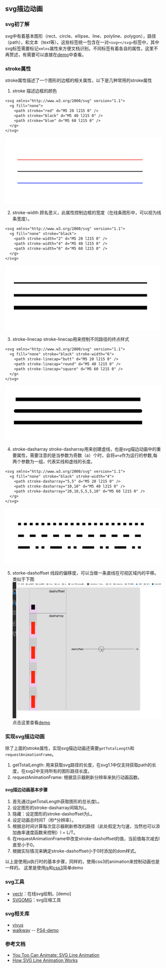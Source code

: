 ## svg描边动画

### svg初了解
svg中有着基本图形（rect、circle、ellipse、line、polyline、polygon），路径（path），和文本（text等）。这些标签统一包含在一对```<svg></svg>```标签中，其中svg标签需要标记```xmlns```属性来方便文档识别。不同标签有着各自的属性，这里不再赘述，有需要可以直接在[demo](http://htmlpreview.github.io/?https://github.com/fallenleaves409/svg--/blob/master/demo/basic.html)中查看。

### stroke属性
stroke属性描述了一个图形的边框的相关属性，以下是几种常用的stroke属性
1. stroke
描述边框的颜色
```
<svg xmlns="http://www.w3.org/2000/svg" version="1.1">
  <g fill="none">
    <path stroke="red" d="M5 20 l215 0" />
    <path stroke="black" d="M5 40 l215 0" />
    <path stroke="blue" d="M5 60 l215 0" />
  </g>
</svg>
```
![stroke修改颜色](./images/stroke.png)

2. stroke-width
顾名思义，此属性控制边框的宽度（在线条图形中，可以视为线条宽度）。

```
<svg xmlns="http://www.w3.org/2000/svg" version="1.1">
  <g fill="none" stroke="black">
    <path stroke-width="2" d="M5 20 l215 0" />
    <path stroke-width="4" d="M5 40 l215 0" />
    <path stroke-width="6" d="M5 60 l215 0" />
  </g>
</svg>
```
![stroke-width修改线条宽度](./images/stroke-width.png)

3. stroke-linecap
stroke-linecap用来控制不同路径的终点样式

```
<svg xmlns="http://www.w3.org/2000/svg" version="1.1">
  <g fill="none" stroke="black" stroke-width="6">
    <path stroke-linecap="butt" d="M5 20 l215 0" />
    <path stroke-linecap="round" d="M5 40 l215 0" />
    <path stroke-linecap="square" d="M5 60 l215 0" />
  </g>
</svg>
```
![stroke-linecap控制线条终点](./images/stroke-linecap.png)

4. stroke-dasharray
stroke-dasharray用来创建虚线，也是svg描边动画中的重要属性，需要注意的是当参数为奇数（a）个时，会将```a+a```作为运行的参数,每两个参数为一组，代表实线和虚线的长度。
```
<svg xmlns="http://www.w3.org/2000/svg" version="1.1">
  <g fill="none" stroke="black" stroke-width="4">
    <path stroke-dasharray="5,5" d="M5 20 l215 0" />
    <path stroke-dasharray="10,10" d="M5 40 l215 0" />
    <path stroke-dasharray="20,10,5,5,5,10" d="M5 60 l215 0" />
  </g>
</svg>
```
![stroke-dasharray](./images/stroke-dasharray.png)

5. storke-dashoffset
线段的偏移度，可以当做一条直线在可视区域内的平移。类似于下图
![stroke-dashoffset](./images/stroke-dashoffset.gif)
点击这里查看[demo](http://htmlpreview.github.io/?https://github.com/fallenleaves409/svg--/blob/master/demo/stroke-dashoffset.html)

### 实现svg描边动画
除了上面的stroke属性，实现svg描边动画还需要```getTotalLength```和```requestAnimationFrame```。
1. getTotalLength: 用来获取svg路径的长度，在svg1.1中仅支持获取path的长度，在svg2中支持所有的图形路径长度。
2. requestAnimationFrame: 根据显示器刷新分辨率来执行动画函数。

#### svg描边动画基本步骤
1. 首先通过getTotalLength获取图形的总长度L。
2. 设定图形的stroke-dasharray间隔为L。
3. 隐藏：设定图形的stroke-dashoffset为L。
4. 设定动画总时间T（秒*分辨率）。
5. 根据总时间计算每次显示器刷新修改的路径（此处假定为匀速，当然也可以添加曲率速度函数来控制）l = L/T。
6. 在requestAnimationFrame中改变stroke-dashoffset的值，当前值每次减去l直至小于0。
7. 根据实际情况来确定stroke-dashoffset小于0时添加的dom样式。   

以上是使用js执行时的基本步骤，同样的，使用css3的animation来控制动画也是一样的。
这里是使用[js](http://htmlpreview.github.io/?https://github.com/fallenleaves409/svg--/blob/master/demo/recycle-js.html)和[css3](http://htmlpreview.github.io/?https://github.com/fallenleaves409/svg--/blob/master/demo/recycle-css3.html)简单demo

### svg工具
 * [vectr](https://vectr.com/)：在线svg绘制。[demo]
 * [SVGOMG](https://jakearchibald.github.io/svgomg/)：svg压缩工具

### svg相关库
 * [vivus](http://maxwellito.github.io/vivus/)
 * [walkway](https://github.com/ConnorAtherton/walkway) -- [PS4-demo](https://www.polygon.com/a/ps4-review)

### 参考文档
 * [You Too Can Animate: SVG Line Animation](https://dev.to/oppnheimer/you-too-can-animate-svg-line-animation-jgm)
 * [How SVG Line Animation Works](https://css-tricks.com/svg-line-animation-works/)
